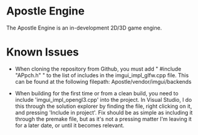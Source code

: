 # Apostle Engine
The Apostle Engine is an in-development 2D/3D game engine.




# Known Issues
- When cloning the repository from Github, you must add " #include "APpch.h" " to the list of includes in the imgui_impl_glfw.cpp file. This can be found at the following filepath: Apostle/vendor/imgui/backends

- When building for the first time or from a clean build, you need to include 'imgui_impl_opengl3.cpp' into the project. In Visual Studio, I do this through the solution explorer by finding the file, right clicking on it, and pressing 'Include in project'. Fix should be as simple as including it through the premake file, but as it's not a pressing matter I'm leaving it for a later date, or until it becomes relevant.

